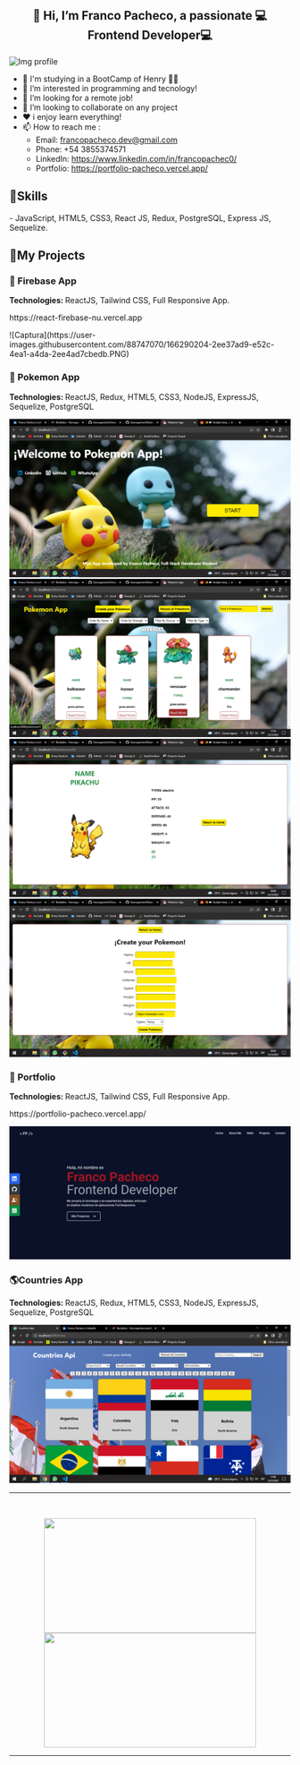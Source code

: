 <h2 align="center">👋 Hi, I’m Franco Pacheco, a passionate 💻Frontend Developer💻</h2>
<img src="https://blog.desafiolatam.com/wp-content/uploads/2019/04/react-galaxia.png" alt="Img profile" min-width="40" min-height="20"/>

- 🚀 I'm studying in a BootCamp of Henry 👨‍🎓
- 👀 I’m interested in programming and tecnology!
- 💌 I’m looking for a remote job!
- 🙌 I’m looking to collaborate on any project
- ❤️ i enjoy learn everything!
- 📫 How to reach me :
  - Email: francopacheco.dev@gmail.com
  - Phone: +54 3855374571
  - LinkedIn: https://www.linkedin.com/in/francopachec0/
  - Portfolio: https://portfolio-pacheco.vercel.app/

<h2 align="left">🚀Skills</h2>
- JavaScript, HTML5, CSS3, React JS, Redux, PostgreSQL, Express JS, Sequelize.

<h2 align="left">📌My Projects</h2>
<h3 align="left">🧡 Firebase App</h3>
  <p align="left"><strong>
Technologies: </strong>ReactJS, Tailwind CSS, Full Responsive App.</p>
<p align="left">https://react-firebase-nu.vercel.app</p>
![Captura](https://user-images.githubusercontent.com/88747070/166290204-2ee37ad9-e52c-4ea1-a4da-2ee4ad7cbedb.PNG)
<h3 align="left">🐢 Pokemon App</h3>
  <p align="left"><strong>
Technologies: </strong>ReactJS, Redux, HTML5, CSS3, NodeJS, ExpressJS, Sequelize, PostgreSQL</p>
  <img src="./1.png" alt= "landing page">
  <img src="./2.png" alt= "home app">
  <img src="./3.png" alt= "details">
  <img src="./4.png" alt= "creation form">
<h3 align="left">💼 Portfolio</h3>
  <p align="left"><strong>
Technologies: </strong>ReactJS, Tailwind CSS, Full Responsive App.</p>
<p align="left">https://portfolio-pacheco.vercel.app/</p>
<img src='./Captura.PNG' alt='portfolio home'>
  <h3 align="left">🌎Countries App</h3>
  <p align="left"><strong>
Technologies: </strong>ReactJS, Redux, HTML5, CSS3, NodeJS, ExpressJS, Sequelize, PostgreSQL</p>
  <img src="./countries.png" alt= "countries app">
  
  
  
<hr>
<br />
<p align=center>
    <a href="https://github.com/anuraghazra/github-readme-stats" title="Go to Source">
        <img height=205 width=380 align="center" src="https://github-readme-stats.vercel.app/api?username=francopachec0&show_icons=true&theme=tokyonight">
    </a>
    <a href="https://github.com/anuraghazra/github-readme-stats">
<img height=205  width=380 align="center" src="https://github-readme-stats.vercel.app/api/top-langs/?username=francopachec0&hide=c%23,powershell,java&title_color=2aa889&text_color=99d1ce&icon_color=2bbc8a&bg_color=0c1014&langs_count=8&layout=compact" />
    </a>
</p>
<hr>

<!---
francopachec0/francopachec0 is a ✨ special ✨ repository because its `README.md` (this file) appears on your GitHub profile.
You can click the Preview link to take a look at your changes.
--->

